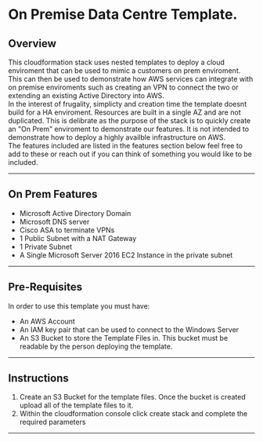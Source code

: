 # On Premise Data Centre Template.

## Overview
This cloudformation stack uses nested templates to deploy a cloud enviroment that can be used to mimic a customers on prem enviroment.  
This can then be used to demonstrate how AWS services can integrate with on premise enviroments such as creating an VPN to connect the two or extending an existing Active Directory into AWS.  
In the interest of frugality, simplicty and creation time the template doesnt build for a HA enviroment.  Resources are built in a single AZ and are not duplicated. This is delibrate as the purpose of the stack is to quickly create an "On Prem" enviroment to demonstrate our features.  It is not intended to demonstrate how to deploy a highly availble infrastructure on AWS.  
The features included are listed in the features section below feel free to add to these or reach out if you can think of something you would like to be included.

--- 
## On Prem Features

* Microsoft Active Directory Domain 
* Microsoft DNS server 
* Cisco ASA to terminate VPNs
* 1 Public Subnet with a NAT Gateway
* 1 Private Subnet
* A Single Microsoft Server 2016 EC2 Instance in the  private subnet
--- 
## Pre-Requisites

In order to use this template you must have:

* An AWS Account
* An IAM key pair that can be used to connect to the Windows Server
* An S3 Bucket to store the Template Files in.  This bucket must be readable by the person deploying the template.

---
## Instructions

1. Create an S3 Bucket for the template files.  Once the bucket is created upload all of the template files to it.
2. Within the cloudformation console click create stack and complete the required parameters
---